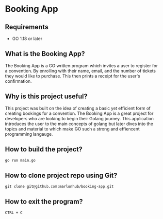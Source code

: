 # Booking App

## Requirements 
* GO 1.18 or later


## What is the Booking App?
The Booking App is a GO written program which invites a user to register for a convention. By enrolling with their name, email, and the number of tickets they would like to purchase. This then prints a receipt for the user's confirmation.

## Why is this project useful?
This project was built on the idea of creating a basic yet efficient form of creating bookings for a convention.
The Booking App is a great project for developers who are looking to begin their Golang journey. This application 
introduces the user to the main concepts of golang but later dives into the topics and material to which make GO 
such a strong and effiencent programming langauge.

## How to build the project?
    go run main.go

## How to clone project repo using Git? 
    
    git clone git@github.com:marlonhub/booking-app.git
    

## How to exit the program?
    CTRL + C
